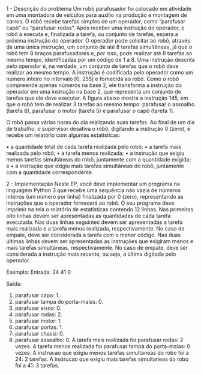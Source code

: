 1 - Descrição do problema
Um robô parafusador foi colocado em atividade em uma montadora de veículos para auxílio na produção e montagem de carros. O robô recebe tarefas simples de um operador, como “parafusar capô” ou “parafusar rodas”. Após receber uma instrução do operador, o robô a executa e, finalizada a tarefa, ou conjunto de tarefas, espera a próxima instrução do operador. O operador pode solicitar ao robô, através de uma única instrução, um conjunto de até 8 tarefas simultâneas, já que o robô tem 8 braços parafusadores e, por isso, pode realizar até 8 tarefas ao mesmo tempo, identificadas por um código de 1 a 8. Uma instrução descrita pelo operador é, na verdade, um conjunto de tarefas que o robô deve realizar ao mesmo tempo. A instrução é codificada pelo operador como um número inteiro no intervalo [0, 255] e fornecida ao robô. Como o robô compreende apenas números na base 2, ele transforma a instrução do operador em uma instrução na base 2, que representa um conjunto de tarefas que ele deve executar. A figura abaixo mostra a instrução 145, em que o robô tem de realizar 3 tarefas ao mesmo tempo: parafusar o assoalho (tarefa 8), parafusar o motor (tarefa 5) e parafusar o capô (tarefa 1).

O robô passa várias horas do dia realizando suas tarefas. Ao final de um dia de trabalho, o supervisor desativa o robô, digitando a instrução 0 (zero), e recebe um relatório com algumas estatísticas:

• a quantidade total de cada tarefa realizada pelo robô;
• a tarefa mais realizada pelo robô;
• a tarefa menos realizada;
• a instrução que exigiu menos tarefas simultâneas do robô, juntamente com a quantidade exigida; e
• a instrução que exigiu mais tarefas simultâneas do robô, juntamente com a quantidade correspondente.

2 - Implementação
Neste EP, você deve implementar um programa na linguagem Python 3 que recebe uma sequência não vazia de números inteiros (um número por linha) finalizada por 0 (zero), representando as instruções que o operador fornecerá ao robô. O seu programa deve imprimir na tela o relatório de estatísticas contendo 12 linhas. Nas primeiras oito linhas devem ser apresentadas as quantidades de cada tarefa executada. Nas duas linhas seguintes devem ser apresentadas a tarefa mais realizada e a tarefa menos realizada, respectivamente. No caso de empate, deve ser considerada a tarefa com o menor código. Nas duas últimas linhas devem ser apresentadas as instruções que exigiram menos e mais tarefas simultâneas, respectivamente. No caso de empate, deve ser considerada a instrução mais recente, ou seja, a última digitada pelo operador.

Exemplo:
Entrada:
24
41
0

Saída:
1. parafusar capo: 1.
2. parafusar tampa do porta-malas: 0.
3. parafusar eixos: 0.
4. parafusar rodas: 2.
5. parafusar motor: 1.
6. parafusar portas: 1.
7. parafusar chassi: 0.
8. parafusar assoalho: 0.
A tarefa mais realizada foi parafusar rodas: 2 vezes.
A tarefa menos realizada foi parafusar tampa do porta-malas: 0 vezes.
A instrucao que exigiu menos tarefas simultaneas do robo foi a 24: 2 tarefas.
A instrucao que exigiu mais tarefas simultaneas do robo foi a 41: 3 tarefas.
